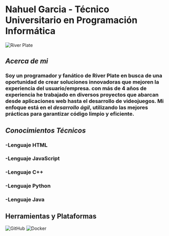 # **Nahuel Garcia - Técnico Universitario en Programación Informática**

![River Plate](https://i.ytimg.com/vi/-HJFj6mXCuU/maxresdefault.jpg)


## _**Acerca de mi**_

### Soy un programador y fanático de River Plate en busca de una oportunidad de crear soluciones innovadoras que mejoren la experiencia del usuario/empresa. con más de **4 años de experiencia** he trabajado en diversos proyectos que abarcan desde aplicaciones web hasta el desarrollo de videojuegos. Mi enfoque está en el _desarrollo ágil_, utilizando las mejores prácticas para garantizar código limpio y eficiente.

## _**Conocimientos Técnicos**_

### -Lenguaje HTML

### -Lenguaje JavaScript

### -Lenguaje C++

### -Lenguaje Python

### -Lenguaje Java


## **Herramientas y Plataformas**
 
![GitHub](https://img.shields.io/badge/GitHub-100000?style=for-the-badge&logo=github&logoColor=white)
![Docker](https://img.shields.io/badge/Docker-2CA5E0?style=for-the-badge&logo=docker&logoColor=white)





 

